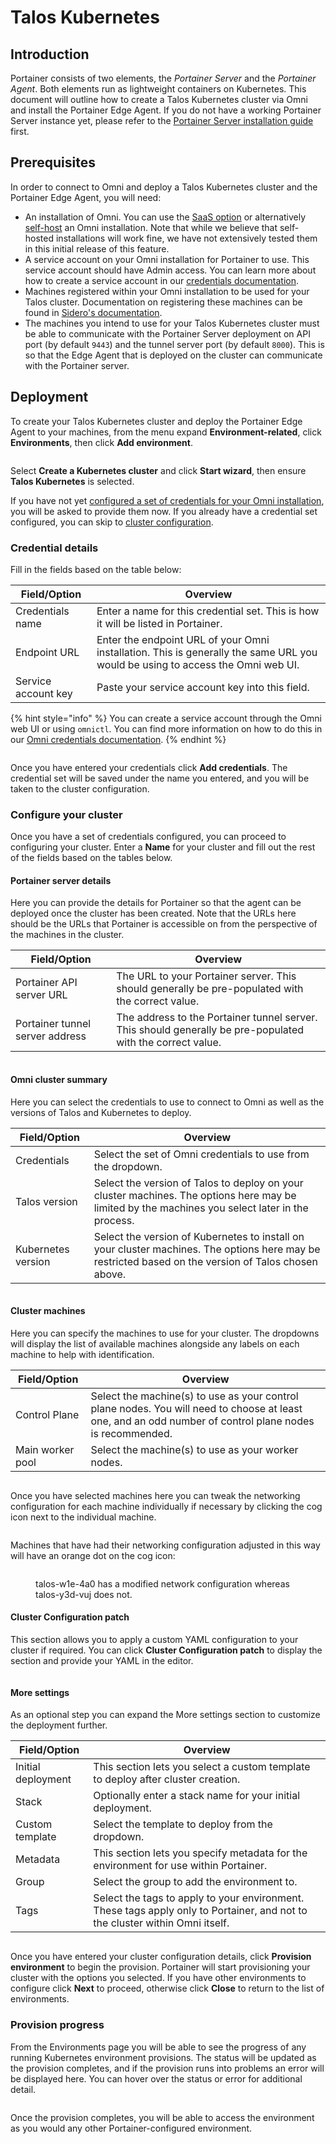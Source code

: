 # Talos Kubernetes

## Introduction

Portainer consists of two elements, the _Portainer Server_ and the _Portainer Agent_. Both elements run as lightweight containers on Kubernetes. This document will outline how to create a Talos Kubernetes cluster via Omni and install the Portainer Edge Agent. If you do not have a working Portainer Server instance yet, please refer to the [Portainer Server installation guide](../../../../start/install/server/kubernetes/baremetal.md) first.

## Prerequisites

In order to connect to Omni and deploy a Talos Kubernetes cluster and the Portainer Edge Agent, you will need:

* An installation of Omni. You can use the [SaaS option](https://www.siderolabs.com/platform/saas-for-kubernetes/) or alternatively [self-host](https://omni.siderolabs.com/how-to-guides/self_hosted) an Omni installation. Note that while we believe that self-hosted installations will work fine, we have not extensively tested them in this initial release of this feature.
* A service account on your Omni installation for Portainer to use. This service account should have Admin access. You can learn more about how to create a service account in our [credentials documentation](../../../settings/credentials/omni.md).
* Machines registered within your Omni installation to be used for your Talos cluster. Documentation on registering these machines can be found in [Sidero's documentation](https://omni.siderolabs.com/how-to-guides/registering-machines).
* The machines you intend to use for your Talos Kubernetes cluster must be able to communicate with the Portainer Server deployment on API port (by default `9443`) and the tunnel server port (by default `8000`). This is so that the Edge Agent that is deployed on the cluster can communicate with the Portainer server.

## Deployment

To create your Talos Kubernetes cluster and deploy the Portainer Edge Agent to your machines, from the menu expand **Environment-related**, click **Environments**, then click **Add environment**.

<figure><img src="../../../../.gitbook/assets/2.22-environments-add.gif" alt=""><figcaption></figcaption></figure>

Select **Create a Kubernetes cluster** and click **Start wizard**, then ensure **Talos Kubernetes** is selected.

If you have not yet [configured a set of credentials for your Omni installation](../../../settings/credentials/omni.md), you will be asked to provide them now. If you already have a credential set configured, you can skip to [cluster configuration](omni.md#configure-your-cluster).

### Credential details

Fill in the fields based on the table below:

| Field/Option        | Overview                                                                                                                       |
| ------------------- | ------------------------------------------------------------------------------------------------------------------------------ |
| Credentials name    | Enter a name for this credential set. This is how it will be listed in Portainer.                                              |
| Endpoint URL        | Enter the endpoint URL of your Omni installation. This is generally the same URL you would be using to access the Omni web UI. |
| Service account key | Paste your service account key into this field.                                                                                |

{% hint style="info" %}
You can create a service account through the Omni web UI or using `omnictl`. You can find more information on how to do this in our [Omni credentials documentation](../../../settings/credentials/omni.md).
{% endhint %}

<figure><img src="../../../../.gitbook/assets/2.26-environments-add-kube-create-omni-creds.png" alt=""><figcaption></figcaption></figure>

Once you have entered your credentials click **Add credentials**. The credential set will be saved under the name you entered, and you will be taken to the cluster configuration.

### Configure your cluster

Once you have a set of credentials configured, you can proceed to configuring your cluster. Enter a **Name** for your cluster and fill out the rest of the fields based on the tables below.

#### Portainer server details

Here you can provide the details for Portainer so that the agent can be deployed once the cluster has been created. Note that the URLs here should be the URLs that Portainer is accessible on from the perspective of the machines in the cluster.

| Field/Option                    | Overview                                                                                                   |
| ------------------------------- | ---------------------------------------------------------------------------------------------------------- |
| Portainer API server URL        | The URL to your Portainer server. This should generally be pre-populated with the correct value.           |
| Portainer tunnel server address | The address to the Portainer tunnel server. This should generally be pre-populated with the correct value. |

<figure><img src="../../../../.gitbook/assets/2.26-environments-add-kube-create-omni-portainer.png" alt=""><figcaption></figcaption></figure>

#### Omni cluster summary

Here you can select the credentials to use to connect to Omni as well as the versions of Talos and Kubernetes to deploy.

| Field/Option       | Overview                                                                                                                                             |
| ------------------ | ---------------------------------------------------------------------------------------------------------------------------------------------------- |
| Credentials        | Select the set of Omni credentials to use from the dropdown.                                                                                         |
| Talos version      | Select the version of Talos to deploy on your cluster machines. The options here may be limited by the machines you select later in the process.     |
| Kubernetes version | Select the version of Kubernetes to install on your cluster machines. The options here may be restricted based on the version of Talos chosen above. |

<figure><img src="../../../../.gitbook/assets/2.26-environments-add-kube-create-omni-clustersummary.png" alt=""><figcaption></figcaption></figure>

#### Cluster machines

Here you can specify the machines to use for your cluster. The dropdowns will display the list of available machines alongside any labels on each machine to help with identification.&#x20;

| Field/Option     | Overview                                                                                                                                                 |
| ---------------- | -------------------------------------------------------------------------------------------------------------------------------------------------------- |
| Control Plane    | Select the machine(s) to use as your control plane nodes. You will need to choose at least one, and an odd number of control plane nodes is recommended. |
| Main worker pool | Select the machine(s) to use as your worker nodes.                                                                                                       |

<figure><img src="../../../../.gitbook/assets/2.26-environments-add-kube-create-omni-machines (1).png" alt=""><figcaption></figcaption></figure>

Once you have selected machines here you can tweak the networking configuration for each machine individually if necessary by clicking the cog icon next to the individual machine.

<figure><img src="../../../../.gitbook/assets/2.26-environments-add-kube-create-omni-machines-customconfig-form.png" alt=""><figcaption></figcaption></figure>

Machines that have had their networking configuration adjusted in this way will have an orange dot on the cog icon:

<figure><img src="../../../../.gitbook/assets/2.26-environments-add-kube-create-omni-machines-customconfig.png" alt=""><figcaption><p>talos-w1e-4a0 has a modified network configuration whereas talos-y3d-vuj does not.</p></figcaption></figure>



#### Cluster Configuration patch

This section allows you to apply a custom YAML configuration to your cluster if required. You can click **Cluster Configuration patch** to display the section and provide your YAML in the editor.

<figure><img src="../../../../.gitbook/assets/2.26-environments-add-kube-create-omni-clusterpatch.png" alt=""><figcaption></figcaption></figure>



#### More settings

As an optional step you can expand the More settings section to customize the deployment further.

| Field/Option       | Overview                                                                                                                     |
| ------------------ | ---------------------------------------------------------------------------------------------------------------------------- |
| Initial deployment | This section lets you select a custom template to deploy after cluster creation.                                             |
| Stack              | Optionally enter a stack name for your initial deployment.                                                                   |
| Custom template    | Select the template to deploy from the dropdown.                                                                             |
| Metadata           | This section lets you specify metadata for the environment for use within Portainer.                                         |
| Group              | Select the group to add the environment to.                                                                                  |
| Tags               | Select the tags to apply to your environment. These tags apply only to Portainer, and not to the cluster within Omni itself. |

<figure><img src="../../../../.gitbook/assets/2.26-environments-add-kube-create-omni-moresettings.png" alt=""><figcaption></figcaption></figure>

Once you have entered your cluster configuration details, click **Provision environment** to begin the provision. Portainer will start provisioning your cluster with the options you selected. If you have other environments to configure click **Next** to proceed, otherwise click **Close** to return to the list of environments.

### Provision progress

From the Environments page you will be able to see the progress of any running Kubernetes environment provisions. The status will be updated as the provision completes, and if the provision runs into problems an error will be displayed here. You can hover over the status or error for additional detail.

<figure><img src="../../../../.gitbook/assets/2.26-environments-add-kube-create-omni-progress.png" alt=""><figcaption></figcaption></figure>

Once the provision completes, you will be able to access the environment as you would any other Portainer-configured environment.

